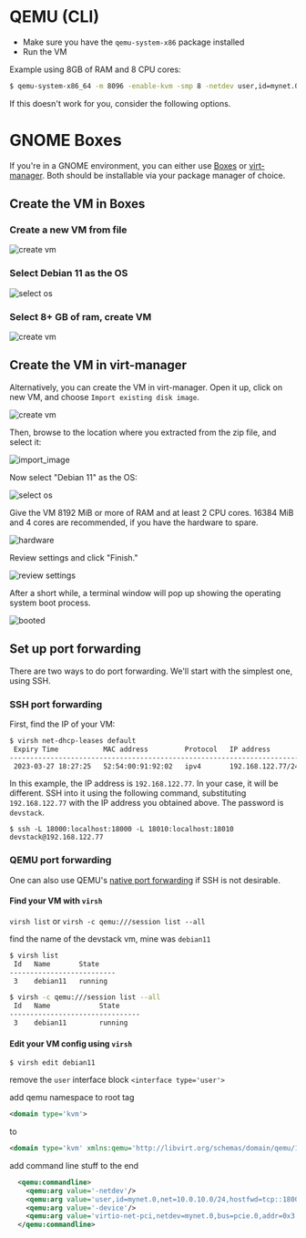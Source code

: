 # QEMU (CLI)
* Make sure you have the `qemu-system-x86` package installed
* Run the VM

Example using 8GB of RAM and 8 CPU cores:
```sh
$ qemu-system-x86_64 -m 8096 -enable-kvm -smp 8 -netdev user,id=mynet.0,hostfwd=tcp::18000-:18000,hostfwd=tcp::18010-:18010 -device virtio-net-pci,netdev=mynet.0 -hda devstack-bullseye.qcow2
```

If this doesn't work for you, consider the following options.

# GNOME Boxes

If you're in a GNOME environment, you can either use [Boxes](https://wiki.gnome.org/Apps/Boxes) or [virt-manager](https://virt-manager.org/).  Both should be installable via your package manager of choice.

## Create the VM in Boxes
### Create a new VM from file
![create vm](media/boxes_create_vm.png)

### Select Debian 11 as the OS
![select os](media/boxes_select_os.png)

### Select 8+ GB of ram, create VM
![create vm](media/boxes_add_ram.png)

## Create the VM in virt-manager

Alternatively, you can create the VM in virt-manager.  Open it up, click on new VM, and choose `Import existing disk image`.

![create vm](media/virtmanager_create_vm.png)

Then, browse to the location where you extracted from the zip file, and select it:

![import_image](media/virtmanager_import_image.png)

Now select "Debian 11" as the OS:

![select os](media/virtmanager_select_os.png)

Give the VM 8192 MiB or more of RAM and at least 2 CPU cores.  16384 MiB and 4 cores are recommended, if you have the hardware to spare.

![hardware](media/virtmanager_hardware.png)

Review settings and click "Finish."

![review settings](media/virtmanager_review_settings.png)

After a short while, a terminal window will pop up showing the operating system boot process.

![booted](media/virtmanager_booted.png)

## Set up port forwarding

There are two ways to do port forwarding.  We'll start with the simplest one, using SSH.

### SSH port forwarding

First, find the IP of your VM:

```bash
$ virsh net-dhcp-leases default
 Expiry Time           MAC address         Protocol   IP address          Hostname            Client ID or DUID
------------------------------------------------------------------------------------------------------------------...
 2023-03-27 18:27:25   52:54:00:91:92:02   ipv4       192.168.122.77/24   devstack-bullseye   ff:00:91:92:02:00:01...
```
In this example, the IP address is `192.168.122.77`.  In your case, it will be different.  SSH into it using the following command, substituting `192.168.122.77` with the IP address you obtained above.  The password is `devstack`.

```
$ ssh -L 18000:localhost:18000 -L 18010:localhost:18010 devstack@192.168.122.77
```

### QEMU port forwarding

One can also use QEMU's [native port forwarding](https://wiki.archlinux.org/title/QEMU#QEMU's_port_forwarding) if SSH is not desirable.

#### Find your VM with `virsh`

`virsh list` or `virsh -c qemu:///session list --all`

find the name of the devstack vm, mine was `debian11`

```bash
$ virsh list
 Id   Name       State
--------------------------
 3    debian11   running

$ virsh -c qemu:///session list --all
 Id   Name            State
--------------------------------
 3    debian11        running
```

#### Edit your VM config using `virsh`

```
$ virsh edit debian11
```

remove the `user` interface block `<interface type='user'>`

add qemu namespace to root tag
```xml
<domain type='kvm'>
```
to
```xml
<domain type='kvm' xmlns:qemu='http://libvirt.org/schemas/domain/qemu/1.0'>
```
add command line stuff to the end
```xml
  <qemu:commandline>
    <qemu:arg value='-netdev'/>
    <qemu:arg value='user,id=mynet.0,net=10.0.10.0/24,hostfwd=tcp::18000-:18000,hostfwd=tcp::18010-:18010'/>
    <qemu:arg value='-device'/>
    <qemu:arg value='virtio-net-pci,netdev=mynet.0,bus=pcie.0,addr=0x3'/>
  </qemu:commandline>
```
